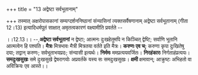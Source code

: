+++
title = "13 अद्वेष्टा सर्वभूतानाम्"

+++
तस्मात् अक्षरोपासकानां
सम्यग्दर्शननिष्ठानां संन्यासिनां त्यक्तसर्वैषणानाम् अद्वेष्टा
सर्वभूतानाम् (गीता 12।13) इत्यादिधर्मपूतं साक्षात् अमृतत्वकारणं
वक्ष्यामीति प्रवर्तते --

।।12.13।। --,**अद्वेष्टा सर्वभूतानां** न द्वेष्टा; आत्मनः दुःखहेतुमपि न
किञ्चित् द्वेष्टि; सर्वाणि भूतानि आत्मत्वेन हि पश्यति। **मैत्रः**
मित्रभावः मैत्री मित्रतया वर्तते इति मैत्रः। **करुणः एव च;** करुणा कृपा
दुःखितेषु दया; तद्वान् करुणः; सर्वभूताभयप्रदः; संन्यासी इत्यर्थः।
**निर्ममः** ममप्रत्ययवर्जितः। **निरहंकारः** निर्गताहंप्रत्ययः।
**समदुःखसुखः** समे दुःखसुखे द्वेषरागयोः अप्रवर्तके यस्य सः समदुःखसुखः।
**क्षमी** क्षमावान्; आक्रुष्टः अभिहतो वा अविक्रियः एव आस्ते।।
